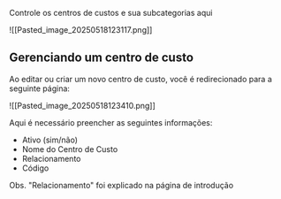 Controle os centros de custos e sua subcategorias aqui

![[Pasted_image_20250518123117.png]]

## Gerenciando um centro de custo

Ao editar ou criar um novo centro de custo, você é redirecionado para a seguinte página:

![[Pasted_image_20250518123410.png]]

Aqui é necessário preencher as seguintes informações:
- Ativo (sim/não)
- Nome do Centro de Custo
- Relacionamento
- Código

Obs. "Relacionamento" foi explicado na página de introdução

